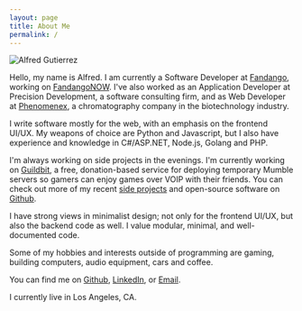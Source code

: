 ```yaml
---
layout: page
title: About Me
permalink: /
---
```


![Alfred Gutierrez](http://www.gravatar.com/avatar/922ef4d7e597243ff0de75bdfea9b424.png?size=200)

Hello, my name is Alfred.  I am currently a Software Developer at [Fandango](http://fandango.com), working on [FandangoNOW](http://fandangonow.com). I've also worked as an Application Developer at Precision Development, a
software consulting firm, and as Web Developer at [Phenomenex](http://www.phenomenex.com),
a chromatography company in the biotechnology industry.

I write software mostly for the web, with an emphasis on the frontend UI/UX. My weapons of choice are
Python and Javascript, but I also have experience and knowledge in C#/ASP.NET, Node.js, Golang and PHP.

I'm always working on side projects in the evenings.  I'm currently working on
<a href="http://guildbit.com">Guildbit</a>, a free, donation-based service for deploying temporary
<span data-tooltip class="has-tip" title="Mumble is an open source, low-latency, high quality voice chat
software primarily intended for use while gaming.">Mumble servers</span> so gamers can enjoy games over VOIP
with their friends. You can check out more of my recent <a href="projects.html">side projects</a> and open-source software on
<a href="http://github.com/alfg">Github</a>.

I have strong views in minimalist design; not only for the frontend UI/UX, but also the backend code as
well. I value modular, minimal, and well-documented code.

Some of my hobbies and interests outside of programming are gaming, building computers, audio equipment, cars and coffee.

You can find me on [Github](http://github.com/alfg),
[LinkedIn](http://www.linkedin.com/pub/alfred-gutierrez/58/ba1/93b), or
[Email](mailto:alfg.g.jr@gmail.com).

I currently live in Los Angeles, CA.
